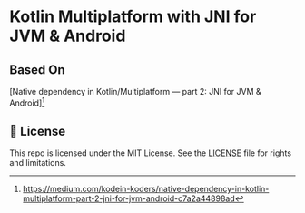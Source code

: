 # Kotlin Multiplatform with JNI for JVM & Android

## Based On

[Native dependency in Kotlin/Multiplatform — part 2: JNI for JVM & Android][^1]

[^1]: https://medium.com/kodein-koders/native-dependency-in-kotlin-multiplatform-part-2-jni-for-jvm-android-c7a2a44898ad

## 📄 License

This repo is licensed under the MIT License. See the [LICENSE](LICENSE.md) file for rights and limitations.
